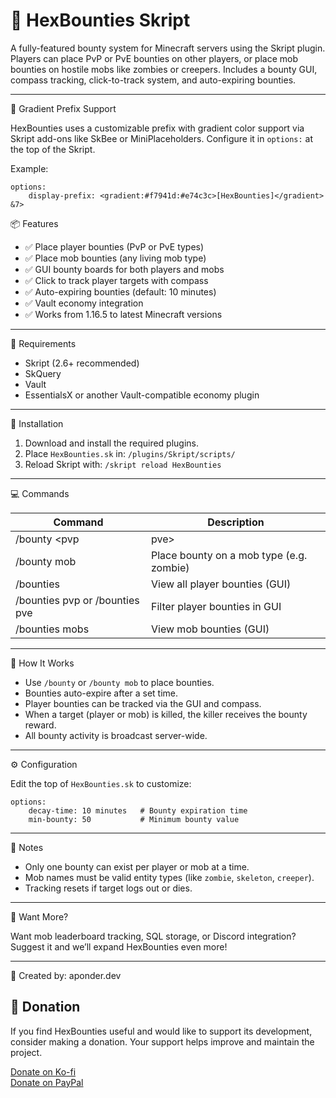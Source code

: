 # 🎯 HexBounties Skript

A fully-featured bounty system for Minecraft servers using the Skript plugin. Players can place PvP or PvE bounties on other players, or place mob bounties on hostile mobs like zombies or creepers. Includes a bounty GUI, compass tracking, click-to-track system, and auto-expiring bounties.

---

🌈 Gradient Prefix Support

HexBounties uses a customizable prefix with gradient color support via Skript add-ons like SkBee or MiniPlaceholders. Configure it in `options:` at the top of the Skript.

Example:
```skript
options:
    display-prefix: <gradient:#f7941d:#e74c3c>[HexBounties]</gradient> &7>
```

📦 Features

- ✅ Place player bounties (PvP or PvE types)
- ✅ Place mob bounties (any living mob type)
- ✅ GUI bounty boards for both players and mobs
- ✅ Click to track player targets with compass
- ✅ Auto-expiring bounties (default: 10 minutes)
- ✅ Vault economy integration
- ✅ Works from 1.16.5 to latest Minecraft versions

---

🔧 Requirements

- Skript (2.6+ recommended)
- SkQuery
- Vault
- EssentialsX or another Vault-compatible economy plugin

---

📁 Installation

1. Download and install the required plugins.
2. Place `HexBounties.sk` in:
   `/plugins/Skript/scripts/`
3. Reload Skript with:
   `/skript reload HexBounties`

---

💻 Commands

| Command                                     | Description                          |
|--------------------------------------------|--------------------------------------|
| /bounty <player> <amount> <pvp|pve>         | Place bounty on a player             |
| /bounty mob <mob> <amount>                 | Place bounty on a mob type (e.g. zombie) |
| /bounties                                  | View all player bounties (GUI)       |
| /bounties pvp or /bounties pve             | Filter player bounties in GUI        |
| /bounties mobs                             | View mob bounties (GUI)              |

---

🧠 How It Works

- Use `/bounty` or `/bounty mob` to place bounties.
- Bounties auto-expire after a set time.
- Player bounties can be tracked via the GUI and compass.
- When a target (player or mob) is killed, the killer receives the bounty reward.
- All bounty activity is broadcast server-wide.

---

⚙️ Configuration

Edit the top of `HexBounties.sk` to customize:

```skript
options:
    decay-time: 10 minutes   # Bounty expiration time
    min-bounty: 50           # Minimum bounty value
```

---

📢 Notes

- Only one bounty can exist per player or mob at a time.
- Mob names must be valid entity types (like `zombie`, `skeleton`, `creeper`).
- Tracking resets if target logs out or dies.

---

🧩 Want More?

Want mob leaderboard tracking, SQL storage, or Discord integration?  
Suggest it and we’ll expand HexBounties even more!

---

🔗 Created by: aponder.dev

## 💖 Donation

If you find HexBounties useful and would like to support its development, consider making a donation. Your support helps improve and maintain the project.

[Donate on Ko-fi](https://ko-fi.com/wazupbutrcup)  
[Donate on PayPal](https://www.paypal.com/donate/?business=6TUCF33LPY9K2&no_recurring=0&item_name=Development+and+Coding+Features&currency_code=USD)
